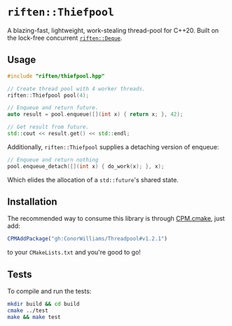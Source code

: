 # `riften::Thiefpool`

A blazing-fast, lightweight, work-stealing thread-pool for C++20. Built on the lock-free concurrent [`riften::Deque`](https://github.com/ConorWilliams/ConcurrentDeque).

## Usage

```C++
#include "riften/thiefpool.hpp"

// Create thread pool with 4 worker threads.
riften::Thiefpool pool(4);

// Enqueue and return future.
auto result = pool.enqueue([](int x) { return x; }, 42);

// Get result from future.
std::cout << result.get() << std::endl;
```

Additionally, `riften::Thiefpool` supplies a detaching version of enqueue:

```C++
// Enqueue and return nothing
pool.enqueue_detach([](int x) { do_work(x); }, x);
```
Which elides the allocation of a `std::future`'s shared state.

## Installation

The recommended way to consume this library is through [CPM.cmake](https://github.com/cpm-cmake/CPM.cmake), just add:

```CMake
CPMAddPackage("gh:ConorWilliams/Threadpool#v1.2.1")
```
to your `CMakeLists.txt` and you're good to go!

## Tests

To compile and run the tests:
```zsh
mkdir build && cd build
cmake ../test
make && make test
```
